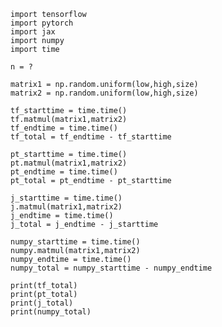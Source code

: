     import tensorflow
    import pytorch
    import jax
    import numpy
    import time

    n = ?

    matrix1 = np.random.uniform(low,high,size)
    matrix2 = np.random.uniform(low,high,size)

    tf_starttime = time.time()
    tf.matmul(matrix1,matrix2)
    tf_endtime = time.time()
    tf_total = tf_endtime - tf_starttime

    pt_starttime = time.time()
    pt.matmul(matrix1,matrix2)
    pt_endtime = time.time()
    pt_total = pt_endtime - pt_starttime

    j_starttime = time.time()
    j.matmul(matrix1,matrix2)
    j_endtime = time.time()
    j_total = j_endtime - j_starttime

    numpy_starttime = time.time()
    numpy.matmul(matrix1,matrix2)
    numpy_endtime = time.time()
    numpy_total = numpy_starttime - numpy_endtime

    print(tf_total)
    print(pt_total)
    print(j_total)
    print(numpy_total)